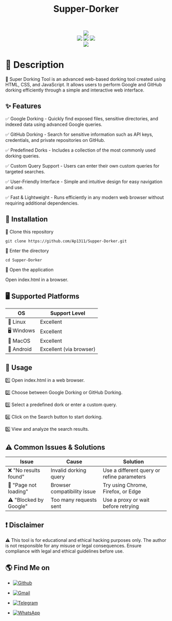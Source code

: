 <!DOCTYPE html>
<html lang="en">
<head>
    <meta charset="UTF-8">
    <meta name="viewport" content="width=device-width, initial-scale=1.0">
</head>
<body>

<h1 align="center">Supper-Dorker</h1><br>
<p align="center">
    <img src="https://img.shields.io/badge/Version-1.0-green?style=for-the-badge"><br>
    <img src="https://img.shields.io/badge/Written%20In-HTML-blue?style=flat-square">
    <img src="https://img.shields.io/badge/Written%20In-CSS-blue?style=flat-square">
    <img src="https://img.shields.io/badge/Written%20In-JS-blue?style=flat-square"><br>
    <img src="https://img.shields.io/badge/Author-AaravShah-purple?style=flat-square">
</p></body></html>

# 📜 Description

📝 Super Dorking Tool is an advanced web-based dorking tool created using HTML, CSS, and JavaScript. It allows users to perform Google and GitHub dorking efficiently through a simple and interactive web interface.

## ✨ Features

✅ Google Dorking - Quickly find exposed files, sensitive directories, and indexed data using advanced Google queries.

✅ GitHub Dorking - Search for sensitive information such as API keys, credentials, and private repositories on GitHub.

✅ Predefined Dorks - Includes a collection of the most commonly used dorking queries.

✅ Custom Query Support - Users can enter their own custom queries for targeted searches.

✅ User-Friendly Interface - Simple and intuitive design for easy navigation and use.

✅ Fast & Lightweight - Runs efficiently in any modern web browser without requiring additional dependencies.

## 🔧 Installation

📌 Clone this repository

```git clone https://github.com/Ap1311/Supper-Dorker.git```

📌 Enter the directory

```cd Supper-Dorker```

📌 Open the application

Open index.html in a browser.

## 🖥️ Supported Platforms

OS          | Support Level
------------|--------------
🐧 Linux   | Excellent
🖥️ Windows | Excellent
🍏 MacOS   | Excellent
📱 Android | Excellent (via browser)

## 🚀 Usage

1️⃣ Open index.html in a web browser.

2️⃣ Choose between Google Dorking or GitHub Dorking.

3️⃣ Select a predefined dork or enter a custom query.

4️⃣ Click on the Search button to start dorking.

5️⃣ View and analyze the search results.

## ⚠️ Common Issues & Solutions

Issue                   | Cause                       | Solution
------------------------|-----------------------------|---------
❌ "No results found"  | Invalid dorking query       | Use a different query or refine parameters
🔄 "Page not loading"  | Browser compatibility issue | Try using Chrome, Firefox, or Edge
⚠️ "Blocked by Google" | Too many requests sent      | Use a proxy or wait before retrying


## ❗ Disclaimer

⚠️ This tool is for educational and ethical hacking purposes only. The author is not responsible for any misuse or legal consequences. Ensure compliance with legal and ethical guidelines before use.

## 🌎 Find Me on

- [![Github](https://img.shields.io/badge/Github-Aarav-white?style=for-the-badge&logo=github)](https://github.com/Ap1311/)

- [![Gmail](https://img.shields.io/badge/Gmail-Aarav-red?style=for-the-badge&logo=gmail)](mailto:aaravprogrammers@gmail.com)

- [![Telegram](https://img.shields.io/badge/Telegram-Aarav-skyblue?style=for-the-badge&logo=telegram)](https://t.me/aaravprogrammers)
  
- [![WhatsApp](https://img.shields.io/badge/WhatsApp-Aarav-green?style=for-the-badge&logo=whatsapp)](https://wa.me/+919429252709)

